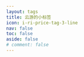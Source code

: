 ```yaml
---
layout: tags
title: 云游的小标签
icon: i-ri-price-tag-3-line
nav: false
toc: false
aside: false
# comment: false
---
```

